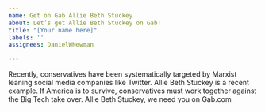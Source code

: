 ```yaml
---
name: Get on Gab Allie Beth Stuckey
about: Let’s get Allie Beth Stuckey on Gab!
title: "[Your name here]"
labels: ''
assignees: DanielWNewman

---
```


Recently, conservatives have been systematically targeted by Marxist leaning social media companies like Twitter. Allie Beth Stuckey is a recent example. If America is to survive, conservatives must work together against the Big Tech take over. Allie Beth Stuckey, we need you on Gab.com
